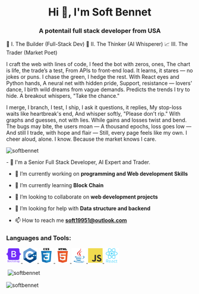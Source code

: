 <h1 align="center">Hi 👋, I'm Soft Bennet</h1>
<h3 align="center">A potentail full stack developer from USA</h3>

🧱 I. The Builder (Full-Stack Dev)            🧠 II. The Thinker (AI Whisperer)                📈 III. The Trader (Market Poet)

  I craft the web with lines of code,             I feed the bot with zeros, ones,                 The chart is life, the trade’s a test,
  From APIs to front-end load.                    It learns, it stares — no jokes or puns.         I chase the green, I hedge the rest.
  With React eyes and Python hands,               A neural net with hidden pride,                  Support, resistance — lovers' dance,
  I birth wild dreams from vague demands.         Predicts the trends I try to hide.               A breakout whispers, "Take the chance."

  I merge, I branch, I test, I ship,              I ask it questions, it replies,                  My stop-loss waits like heartbreak's end,
  And whisper softly, "Please don't rip."         With graphs and guesses, not with lies.          While gains and losses twist and bend.
  The bugs may bite, the users moan —             A thousand epochs, loss goes low —               And still I trade, with hope and flair —
  Still, every page feels like my own.            I cheer aloud, alone. I know.                    Because the market knows I care.

<p align="left"> <img src="https://komarev.com/ghpvc/?username=softbennet&label=Profile%20views&color=0e75b6&style=flat" alt="softbennet" /> </p>
- 🔭 I'm a Senior Full Stack Developer, AI Expert and Trader.

- 🔭 I’m currently working on **programming and Web development Skills**

- 🌱 I’m currently learning **Block Chain**

- 👯 I’m looking to collaborate on **web development projects**

- 🤝 I’m looking for help with **Data structure and backend**

- 📫 How to reach me **soft19951@outlook.com**


<h3 align="left">Languages and Tools:</h3>
<p align="left"> <a href="https://getbootstrap.com" target="_blank"> <img src="https://raw.githubusercontent.com/devicons/devicon/master/icons/bootstrap/bootstrap-plain-wordmark.svg" alt="bootstrap" width="40" height="40"/> </a> <a href="https://www.w3schools.com/cpp/" target="_blank"> <img src="https://raw.githubusercontent.com/devicons/devicon/master/icons/cplusplus/cplusplus-original.svg" alt="cplusplus" width="40" height="40"/> </a> <a href="https://www.w3schools.com/css/" target="_blank"> <img src="https://raw.githubusercontent.com/devicons/devicon/master/icons/css3/css3-original-wordmark.svg" alt="css3" width="40" height="40"/> </a> <a href="https://www.w3.org/html/" target="_blank"> <img src="https://raw.githubusercontent.com/devicons/devicon/master/icons/html5/html5-original-wordmark.svg" alt="html5" width="40" height="40"/> </a> <a href="https://www.java.com" target="_blank"> <img src="https://raw.githubusercontent.com/devicons/devicon/master/icons/java/java-original.svg" alt="java" width="40" height="40"/> </a> <a href="https://developer.mozilla.org/en-US/docs/Web/JavaScript" target="_blank"> <img src="https://raw.githubusercontent.com/devicons/devicon/master/icons/javascript/javascript-original.svg" alt="javascript" width="40" height="40"/> </a> <a href="https://reactjs.org/" target="_blank"> <img src="https://raw.githubusercontent.com/devicons/devicon/master/icons/react/react-original-wordmark.svg" alt="react" width="40" height="40"/> </a> </p>

<p>&nbsp;<img align="center" src="https://github-readme-stats.vercel.app/api?username=softbennet&show_icons=true&locale=en" alt="softbennet" /></p>

<p><img align="center" src="https://github-readme-streak-stats.herokuapp.com/?user=softbennet&" alt="softbennet" /></p>
